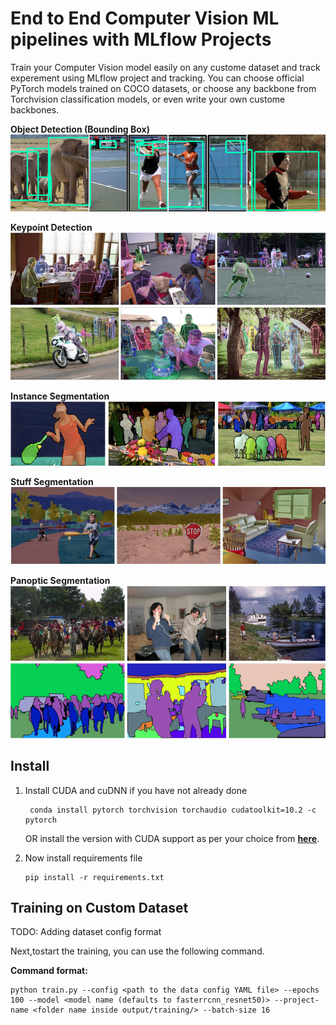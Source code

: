 # End to End Computer Vision ML pipelines with MLflow Projects

Train your Computer Vision model easily on any custome dataset and track experement using MLflow project and tracking. You can choose official PyTorch models trained on COCO datasets, or choose any backbone from Torchvision classification models, or even write your own custome backbones.

**Object Detection (Bounding Box)**
![](docs/images/BoundingBox.png)

**Keypoint Detection**
![](docs/images/Keypoint.png)

**Instance Segmentation**
![](docs/images/ObjectDetection.png)

**Stuff Segmentation**
![](docs/images/StuffSegementation.png)

**Panoptic Segmentation**
![](docs/images/Panoptic.png)


## Install
1. Install CUDA and cuDNN if you have not already done
    ```
     conda install pytorch torchvision torchaudio cudatoolkit=10.2 -c pytorch
    ```
    OR install the version with CUDA support as per your choice from **[here](https://pytorch.org/get-started/locally/)**.

2. Now install requirements file
    ```
    pip install -r requirements.txt
    ```

## Training on Custom Dataset

TODO: Adding dataset config format

Next,tostart the training, you can use the following command.

**Command format:**
```
python train.py --config <path to the data config YAML file> --epochs 100 --model <model name (defaults to fasterrcnn_resnet50)> --project-name <folder name inside output/training/> --batch-size 16
```
